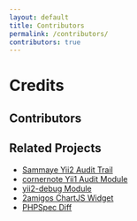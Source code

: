 ```yaml
---
layout: default
title: Contributors
permalink: /contributors/
contributors: true
---
```


# Credits

## Contributors

<div class="well" id="contributors">
    <ul></ul>
</div>


## Related Projects

* [Sammaye Yii2 Audit Trail](https://github.com/Sammaye/yii2-audittrail)
* [cornernote Yii1 Audit Module](https://github.com/cornernote/yii-audit-module)
* [yii2-debug Module](https://github.com/yiisoft/yii2-debug)
* [2amigos ChartJS Widget](https://github.com/2amigos/yii2-chartjs-widget)
* [PHPSpec Diff](https://github.com/phpspec/php-diff)
